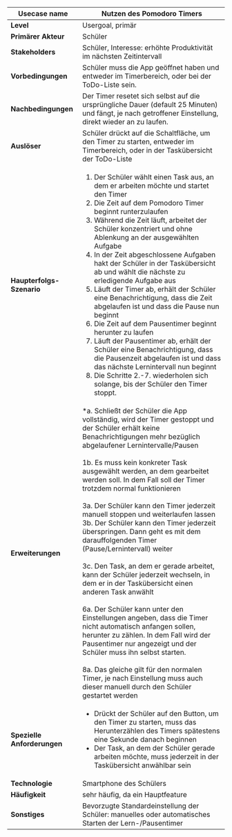 | **Usecase name**            | Nutzen des Pomodoro Timers |
|-------------------------|-|
| **Level**                   | Usergoal, primär |
| **Primärer Akteur**         | Schüler |
| **Stakeholders**            | Schüler, Interesse: erhöhte Produktivität im nächsten Zeitintervall |
| **Vorbedingungen**          | Schüler muss die App geöffnet haben und entweder im Timerbereich, oder bei der ToDo-Liste sein.|
| **Nachbedingungen**         | Der Timer resetet sich selbst auf die ursprüngliche Dauer (default 25 Minuten) und fängt, je nach getroffener Einstellung, direkt wieder an zu laufen. |
| **Auslöser**                | Schüler drückt auf die Schaltfläche, um den Timer zu starten, entweder im Timerbereich, oder in der Taskübersicht der ToDo-Liste|
| **Haupterfolgs-Szenario**   | <ol> <li> Der Schüler wählt einen Task aus, an dem er arbeiten möchte und startet den Timer  </li> <li> Die Zeit auf dem Pomodoro Timer beginnt runterzulaufen </li> <li> Während die Zeit läuft, arbeitet der Schüler konzentriert und ohne Ablenkung an der ausgewählten Aufgabe </li> <li>In der Zeit abgeschlossene Aufgaben hakt der Schüler in der Taskübersicht ab und wählt die nächste zu erledigende Aufgabe aus</li><li>Läuft der Timer ab, erhält der Schüler eine Benachrichtigung, dass die Zeit abgelaufen ist und dass die Pause nun beginnt</li> <li>Die Zeit auf dem Pausentimer beginnt herunter zu laufen</li> <li>Läuft der Pausentimer ab, erhält der Schüler eine Benachrichtigung, dass die Pausenzeit abgelaufen ist und dass das nächste Lernintervall nun beginnt</li> <li>Die Schritte 2.-7. wiederholen sich solange, bis der Schüler den Timer stoppt.</li></ol>|
| **Erweiterungen**           | *a. Schließt der Schüler die App vollständig, wird der Timer gestoppt und der Schüler erhält keine Benachrichtigungen mehr bezüglich abgelaufener Lernintervalle/Pausen <br/><br/>1b. Es muss kein konkreter Task ausgewählt werden, an dem gearbeitet werden soll. In dem Fall soll der Timer trotzdem normal funktionieren <br/><br/> 3a. Der Schüler kann den Timer jederzeit manuell stoppen und weiterlaufen lassen <br/> 3b. Der Schüler kann den Timer jederzeit überspringen. Dann geht es mit dem darauffolgenden Timer (Pause/Lernintervall) weiter <br/> <br/> 3c. Den Task, an dem er gerade arbeitet, kann der Schüler jederzeit wechseln, in dem er in der Taskübersicht einen anderen Task anwählt<br/><br/>6a. Der Schüler kann unter den Einstellungen angeben, dass die Timer nicht automatisch anfangen sollen, herunter zu zählen. In dem Fall wird der Pausentimer nur angezeigt und der Schüler muss ihn selbst starten.<br/><br/> 8a. Das gleiche gilt für den normalen Timer, je nach Einstellung muss auch dieser manuell durch den Schüler gestartet werden
| **Spezielle Anforderungen** | <ul><li>Drückt der Schüler auf den Button, um den Timer zu starten, muss das Herunterzählen des Timers spätestens eine Sekunde danach beginnen</li><li> Der Task, an dem der Schüler gerade arbeiten möchte, muss jederzeit in der Taskübersicht anwählbar sein</li> </ul>|
| **Technologie**             | Smartphone des Schülers |
| **Häufigkeit**              | sehr häufig, da ein Hauptfeature|
| **Sonstiges**               | Bevorzugte Standardeinstellung der Schüler: manuelles oder automatisches Starten der Lern-/Pausentimer|